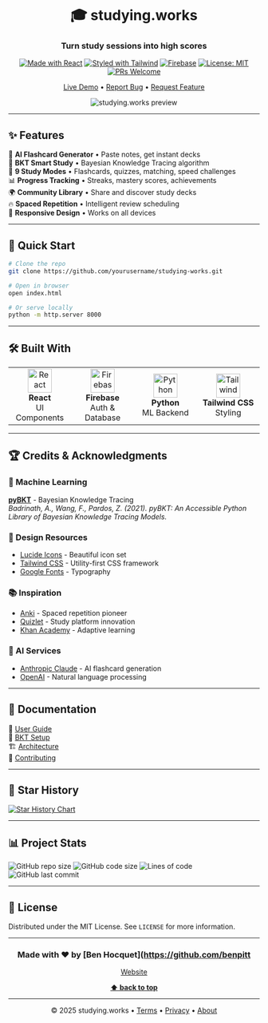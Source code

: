 <div align="center">

# 🎓 studying.works

### Turn study sessions into high scores

[![Made with React](https://img.shields.io/badge/React-18-61dafb?logo=react&logoColor=white)](https://react.dev/)
[![Styled with Tailwind](https://img.shields.io/badge/Tailwind-CSS-38bdf8?logo=tailwindcss&logoColor=white)](https://tailwindcss.com/)
[![Firebase](https://img.shields.io/badge/Firebase-Backend-ffca28?logo=firebase&logoColor=black)](https://firebase.google.com/)
[![License: MIT](https://img.shields.io/badge/License-MIT-blue.svg)](LICENSE)
[![PRs Welcome](https://img.shields.io/badge/PRs-welcome-brightgreen.svg)](CONTRIBUTING.md)

[Live Demo](https://studying.works) • [Report Bug](https://github.com/yourusername/studying-works/issues) • [Request Feature](https://github.com/yourusername/studying-works/issues)

![studying.works preview](assets/preview.png)

</div>

---

## ✨ Features

🤖 **AI Flashcard Generator** • Paste notes, get instant decks  
🧠 **BKT Smart Study** • Bayesian Knowledge Tracing algorithm  
🎴 **9 Study Modes** • Flashcards, quizzes, matching, speed challenges  
📊 **Progress Tracking** • Streaks, mastery scores, achievements  
🌍 **Community Library** • Share and discover study decks  
🔥 **Spaced Repetition** • Intelligent review scheduling  
📱 **Responsive Design** • Works on all devices  

---

## 🚀 Quick Start
```bash
# Clone the repo
git clone https://github.com/yourusername/studying-works.git

# Open in browser
open index.html

# Or serve locally
python -m http.server 8000
```

---

## 🛠️ Built With

<table>
<tr>
<td align="center" width="25%">
<img src="https://cdn.jsdelivr.net/gh/devicons/devicon/icons/react/react-original.svg" width="48" height="48" alt="React" />
<br><strong>React</strong>
<br>UI Components
</td>
<td align="center" width="25%">
<img src="https://cdn.jsdelivr.net/gh/devicons/devicon/icons/firebase/firebase-plain.svg" width="48" height="48" alt="Firebase" />
<br><strong>Firebase</strong>
<br>Auth & Database
</td>
<td align="center" width="25%">
<img src="https://cdn.jsdelivr.net/gh/devicons/devicon/icons/python/python-original.svg" width="48" height="48" alt="Python" />
<br><strong>Python</strong>
<br>ML Backend
</td>
<td align="center" width="25%">
<img src="https://cdn.jsdelivr.net/gh/devicons/devicon/icons/tailwindcss/tailwindcss-plain.svg" width="48" height="48" alt="Tailwind" />
<br><strong>Tailwind CSS</strong>
<br>Styling
</td>
</tr>
</table>

---

## 🏆 Credits & Acknowledgments

### 🧠 Machine Learning
**[pyBKT](https://github.com/CAHLR/pyBKT)** - Bayesian Knowledge Tracing  
*Badrinath, A., Wang, F., Pardos, Z. (2021). pyBKT: An Accessible Python Library of Bayesian Knowledge Tracing Models.*

### 🎨 Design Resources
- [Lucide Icons](https://lucide.dev/) - Beautiful icon set
- [Tailwind CSS](https://tailwindcss.com/) - Utility-first CSS framework
- [Google Fonts](https://fonts.google.com/) - Typography

### 📚 Inspiration
- [Anki](https://apps.ankiweb.net/) - Spaced repetition pioneer
- [Quizlet](https://quizlet.com/) - Study platform innovation
- [Khan Academy](https://www.khanacademy.org/) - Adaptive learning

### 🤖 AI Services
- [Anthropic Claude](https://www.anthropic.com/claude) - AI flashcard generation
- [OpenAI](https://openai.com/) - Natural language processing

---

## 📖 Documentation

📘 [User Guide](docs/USER_GUIDE.md)  
🔧 [BKT Setup](docs/BKT_SETUP.md)  
🏗️ [Architecture](docs/ARCHITECTURE.md)  
🤝 [Contributing](CONTRIBUTING.md)  

---

## 🌟 Star History

[![Star History Chart](https://api.star-history.com/svg?repos=yourusername/studying-works&type=Date)](https://star-history.com/#yourusername/studying-works&Date)

---

## 📊 Project Stats

![GitHub repo size](https://img.shields.io/github/repo-size/yourusername/studying-works)
![GitHub code size](https://img.shields.io/github/languages/code-size/yourusername/studying-works)
![Lines of code](https://img.shields.io/tokei/lines/github/yourusername/studying-works)
![GitHub last commit](https://img.shields.io/github/last-commit/yourusername/studying-works)

---

## 📜 License

Distributed under the MIT License. See `LICENSE` for more information.

---

<div align="center">

### Made with ❤️ by [Ben Hocquet](https://github.com/benpitt

[Website](https://studying.works)

**[⬆ back to top](#-studyingworks)**

---

© 2025 studying.works • [Terms](https://studying.works/terms.html) • [Privacy](https://studying.works/privacy.html) • [About](https://studying.works/about.html)

</div>
